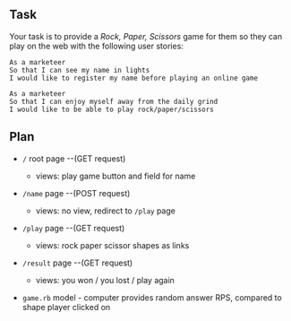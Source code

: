 Task
----

Your task is to provide a _Rock, Paper, Scissors_ game for them so they can play on the web with the following user stories:

```
As a marketeer
So that I can see my name in lights
I would like to register my name before playing an online game

As a marketeer
So that I can enjoy myself away from the daily grind
I would like to be able to play rock/paper/scissors
```

Plan
----
* `/` root page --(GET request) 
  * views: play game button and field for name 

* `/name` page --(POST request)
  * views: no view, redirect to `/play` page

* `/play` page --(GET request)
  * views: rock paper scissor shapes as links

* `/result` page --(GET request)
  * views: you won / you lost / play again

* `game.rb` model - computer provides random answer RPS, compared to shape player clicked on